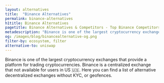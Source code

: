 ```yaml
---
layout: alternatives
title:  "Binance Alternatives"
permalink: binance-alternatives
h1title: Binance Alternatives
pagetitle: Binance Alternatives & Competitors - Top Binance Competitors and Alternatives
metadescription: "Binance is one of the largest cryptocurrency exchanges that provide a platform for trading cryptocurrencies.  Binance is a centralized exchange that not available for users in US. Here you can find a list of alternative decentralized exchanges without KYC, or geofences"
og: /images/blog/binancealternative-og.png
filter-by: ecosystem, filter
alternative-to: uniswap
---
```

Binance is one of the largest cryptocurrency exchanges that provide a platform for trading cryptocurrencies. Binance is a centralized exchange that not available for users in US 🇺🇸. Here you can find a list of alternative decentralized exchanges without KYC, or geofences.

